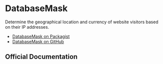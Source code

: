 # DatabaseMask 

Determine the geographical location and currency of website visitors based on their IP addresses.

- [DatabaseMask on Packagist](https://packagist.org/packages/brendantwhite/databasemask)
- [DatabaseMask on GitHub](https://github.com/BrendanTWhite/DatabaseMask)

## Official Documentation
